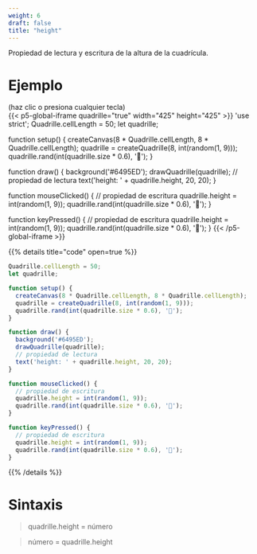 ```yaml
---
weight: 6  
draft: false
title: "height"
---
```


Propiedad de lectura y escritura de la altura de la cuadrícula.

# Ejemplo

(haz clic o presiona cualquier tecla)  
{{< p5-global-iframe quadrille="true" width="425" height="425" >}}
'use strict';
Quadrille.cellLength = 50;
let quadrille;

function setup() {
  createCanvas(8 * Quadrille.cellLength, 8 * Quadrille.cellLength);
  quadrille = createQuadrille(8, int(random(1, 9)));
  quadrille.rand(int(quadrille.size * 0.6), '🐒');
}

function draw() {
  background('#6495ED');
  drawQuadrille(quadrille);
  // propiedad de lectura
  text('height: ' + quadrille.height, 20, 20);
}

function mouseClicked() {
  // propiedad de escritura
  quadrille.height = int(random(1, 9));
  quadrille.rand(int(quadrille.size * 0.6), '🐒');
}

function keyPressed() {
  // propiedad de escritura
  quadrille.height = int(random(1, 9));
  quadrille.rand(int(quadrille.size * 0.6), '🐒');
}
{{< /p5-global-iframe >}}

{{% details title="code" open=true %}}
```js
Quadrille.cellLength = 50;
let quadrille;

function setup() {
  createCanvas(8 * Quadrille.cellLength, 8 * Quadrille.cellLength);
  quadrille = createQuadrille(8, int(random(1, 9)));
  quadrille.rand(int(quadrille.size * 0.6), '🐒');
}

function draw() {
  background('#6495ED');
  drawQuadrille(quadrille);
  // propiedad de lectura
  text('height: ' + quadrille.height, 20, 20);
}

function mouseClicked() {
  // propiedad de escritura
  quadrille.height = int(random(1, 9));
  quadrille.rand(int(quadrille.size * 0.6), '🐒');
}

function keyPressed() {
  // propiedad de escritura
  quadrille.height = int(random(1, 9));
  quadrille.rand(int(quadrille.size * 0.6), '🐒');
}
```
{{% /details %}}

# Sintaxis

> quadrille.height = número

> número = quadrille.height